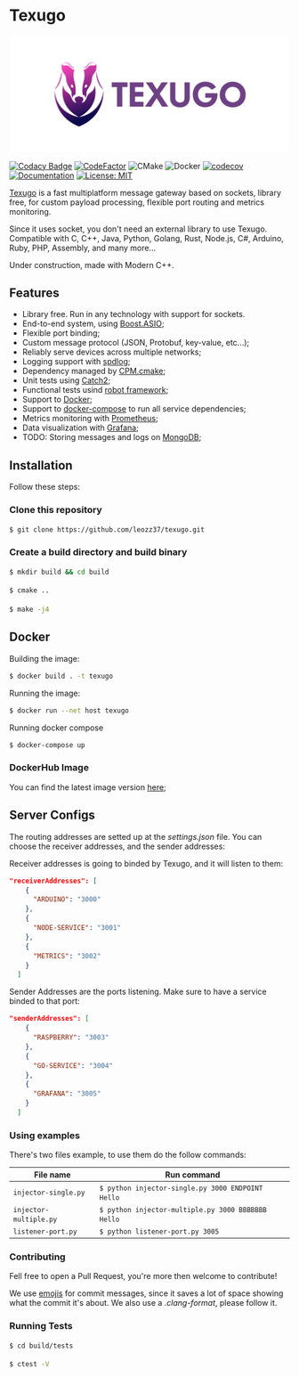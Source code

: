 # Texugo

![logo](images/logo.png)

[![Codacy Badge](https://app.codacy.com/project/badge/Grade/555c8f8825504a81804f4c41b75228cf)](https://www.codacy.com/manual/leozz37/texugo?utm_source=github.com&amp;utm_medium=referral&amp;utm_content=leozz37/texugo&amp;utm_campaign=Badge_Grade)
[![CodeFactor](https://www.codefactor.io/repository/github/leozz37/texugo/badge)](https://www.codefactor.io/repository/github/leozz37/texugo)
![CMake](https://github.com/leozz37/texugo/workflows/CMake/badge.svg)
![Docker](https://github.com/leozz37/texugo/workflows/Docker/badge.svg)
[![codecov](https://codecov.io/gh/leozz37/texugo/branch/master/graph/badge.svg)](https://codecov.io/gh/leozz37/texugo)
[![Documentation](https://codedocs.xyz/leozz37/texugo.svg)](https://codedocs.xyz/leozz37/texugo/)
[![License: MIT](https://img.shields.io/badge/License-MIT-yellow.svg)](https://opensource.org/licenses/MIT)

[Texugo](https://leozz37.github.io/texugo/) is a fast multiplatform message gateway based on sockets, library free, for custom payload processing, flexible port routing and metrics monitoring.

Since it uses socket, you don't need an external library to use Texugo. Compatible with C, C++, Java, Python, Golang, Rust, Node.js, C#, Arduino, Ruby, PHP, Assembly, and many more...

Under construction, made with Modern C++.

## Features

-   Library free. Run in any technology with support for sockets.
-   End-to-end system, using [Boost.ASIO](https://www.boost.org/doc/libs/1_66_0/doc/html/boost_asio.html);
-   Flexible port binding;
-   Custom message protocol (JSON, Protobuf, key-value, etc...);
-   Reliably serve devices across multiple networks;
-   Logging support with [spdlog](https://github.com/gabime/spdlog);
-   Dependency managed by [CPM.cmake](https://github.com/TheLartians/CPM.cmake);
-   Unit tests using [Catch2](https://github.com/catchorg/Catch20);
-   Functional tests usind [robot framework](https://robotframework.org/);
-   Support to [Docker](https://www.docker.com/);
-   Support to [docker-compose](https://docs.docker.com/compose/) to run all service dependencies;
-   Metrics monitoring with [Prometheus](https://prometheus.io/);
-   Data visualization with [Grafana](https://grafana.com/);
-   TODO: Storing messages and logs on [MongoDB](https://www.mongodb.com/);

## Installation

Follow these steps:

### Clone this repository

```bash
$ git clone https://github.com/leozz37/texugo.git
```

### Create a build directory and build binary

```bash
$ mkdir build && cd build

$ cmake ..

$ make -j4
```


## Docker

Building the image:

```bash
$ docker build . -t texugo
```

Running the image:

```bash
$ docker run --net host texugo
```

Running docker compose

```bash
$ docker-compose up
```

### DockerHub Image

You can find the latest image version [here](https://hub.docker.com/repository/docker/leozz37/texugo);

## Server Configs

The routing addresses are setted up at the _settings.json_ file. You can choose the receiver addresses, and the sender addresses:

Receiver addresses is going to binded by Texugo, and it will listen to them:

```JSON
"receiverAddresses": [
    {
      "ARDUINO": "3000"
    },
    {
      "NODE-SERVICE": "3001"
    },
    {
      "METRICS": "3002"
    }
  ]
```

Sender Addresses are the ports listening. Make sure to have a service binded to that port:

```JSON
"senderAddresses": [
    {
      "RASPBERRY": "3003"
    },
    {
      "GO-SERVICE": "3004"
    },
    {
      "GRAFANA": "3005"
    }
  ]
```

### Using examples

There's two files example, to use them do the follow commands:

| File name              | Run command                                        |
| ---------------------- | -------------------------------------------------- |
| `injector-single.py`   | `$ python injector-single.py 3000 ENDPOINT Hello`  |
| `injector-multiple.py` | `$ python injector-multiple.py 3000 BBBBBBB Hello` |
| `listener-port.py`     | `$ python listener-port.py 3005`                   |

### Contributing

Fell free to open a Pull Request, you're more then welcome to contribute!

We use [emojis](https://gitmoji.carloscuesta.me) for commit messages, since it saves a lot of space showing what the commit it's about. We also use a _.clang-format_, please follow it.

### Running Tests

```bash
$ cd build/tests

$ ctest -V
```
